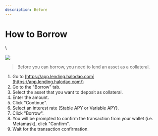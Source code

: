 ```yaml
---
description: Before
---
```


# How to Borrow

\


![](<../../.gitbook/assets/lm-borrow (1).gif>)

> Before you can borrow, you need to lend an asset as a collateral.&#x20;

1. Go to [https://app.lending.halodao.com](https://app.lending.halodao.com/)
2. Go to the "Borrow" tab.
3. Select the asset that you want to deposit as collateral.
4. Enter the amount.
5. Click "Continue".
6. Select an interest rate (Stable APY or Variable APY).
7. Click "Borrow".
8. You will be prompted to confirm the transaction from your wallet (i.e. Metamask), click "Confirm".
9. Wait for the transaction confirmation.
